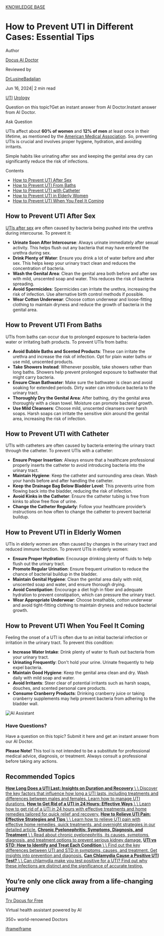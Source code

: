 [KNOWLEDGE BASE](https://docus.ai/knowledge-base)

# How to Prevent UTI in Different Cases: Essential Tips

Author

[Docus AI Doctor](https://docus.ai/ai-doctor)

Reviewed by

[DrLusineBadalian](https://docus.ai/author/dr-lusine-badalian)

Jun 16, 2024\| 2 min read

[UTI](https://docus.ai/tags/uti) [Urology](https://docus.ai/tags/urology)

Question on this topic?Get an instant answer from AI Doctor.Instant answer from AI Doctor.

Ask Question

UTIs affect about **60% of women** and **12% of men** at least once in their lifetime, as mentioned by the [American Medical Association](https://www.ama-assn.org/delivering-care/public-health/what-doctors-wish-patients-knew-about-uti-prevention#:~:text=UTIs%2C%20which%20happen%20when%20bacteria,to%20the%20American%20Urological%20Association.). So, preventing UTIs is crucial and involves proper hygiene, hydration, and avoiding irritants.

Simple habits like urinating after sex and keeping the genital area dry can significantly reduce the risk of infections.

Contents

- [How to Prevent UTI After Sex](https://docus.ai/knowledge-base/how-to-prevent-uti#how-to-prevent-uti-after-sex)
- [How to Prevent UTI From Baths](https://docus.ai/knowledge-base/how-to-prevent-uti#how-to-prevent-uti-from-baths)
- [How to Prevent UTI with Catheter](https://docus.ai/knowledge-base/how-to-prevent-uti#how-to-prevent-uti-with-catheter)
- [How to Prevent UTI in Elderly Women](https://docus.ai/knowledge-base/how-to-prevent-uti#how-to-prevent-uti-in-elderly-women)
- [How to Prevent UTI When You Feel It Coming](https://docus.ai/knowledge-base/how-to-prevent-uti#how-to-prevent-uti-when-you-feel-it-coming)

## How to Prevent UTI After Sex

[UTIs after sex](https://docus.ai/symptoms-guide/uti-after-sex) are often caused by bacteria being pushed into the urethra during intercourse. To prevent it:

- **Urinate Soon After Intercourse**: Always urinate immediately after sexual activity. This helps flush out any bacteria that may have entered the urethra during sex.
- **Drink Plenty of Water**: Ensure you drink a lot of water before and after sex. This helps keep your urinary tract clean and reduces the concentration of bacteria.
- **Wash the Genital Area**: Clean the genital area both before and after sex with mild, unscented soap and water. This reduces the risk of bacteria spreading.
- **Avoid Spermicides**: Spermicides can irritate the urethra, increasing the risk of infection. Use alternative birth control methods if possible.
- **Wear Cotton Underwear**: Choose cotton underwear and loose-fitting clothing to maintain dryness and reduce the growth of bacteria in the genital area.

## How to Prevent UTI From Baths

UTIs from baths can occur due to prolonged exposure to bacteria-laden water or irritating bath products. To prevent UTIs from baths:

- **Avoid Bubble Baths and Scented Products**: These can irritate the urethra and increase the risk of infection. Opt for plain water baths or use mild, unscented products.
- **Take Showers Instead**: Whenever possible, take showers rather than long baths. Showers help prevent prolonged exposure to bathwater that might carry bacteria.
- **Ensure Clean Bathwater**: Make sure the bathwater is clean and avoid soaking for extended periods. Dirty water can introduce bacteria to the urinary tract.
- **Thoroughly Dry the Genital Area**: After bathing, dry the genital area thoroughly with a clean towel. Moisture can promote bacterial growth.
- **Use Mild Cleansers**: Choose mild, unscented cleansers over harsh soaps. Harsh soaps can irritate the sensitive skin around the genital area, increasing the risk of infection.

## How to Prevent UTI with Catheter

UTIs with catheters are often caused by bacteria entering the urinary tract through the catheter. To prevent UTIs with a catheter:

- **Ensure Proper Insertion**: Always ensure that a healthcare professional properly inserts the catheter to avoid introducing bacteria into the urinary tract.
- **Maintain Hygiene**: Keep the catheter and surrounding area clean. Wash your hands before and after handling the catheter.
- **Keep the Drainage Bag Below Bladder Level**: This prevents urine from flowing back into the bladder, reducing the risk of infection.
- **Avoid Kinks in the Catheter**: Ensure the catheter tubing is free from kinks to allow free flow of urine.
- **Change the Catheter Regularly**: Follow your healthcare provider’s instructions on how often to change the catheter to prevent bacterial buildup.

## How to Prevent UTI in Elderly Women

UTIs in elderly women are often caused by changes in the urinary tract and reduced immune function. To prevent UTIs in elderly women:

- **Ensure Proper Hydration**: Encourage drinking plenty of fluids to help flush out the urinary tract.
- **Promote Regular Urination**: Ensure frequent urination to reduce the chance of bacterial buildup in the bladder.
- **Maintain Genital Hygiene**: Clean the genital area daily with mild, unscented soap and water, and ensure thorough drying.
- **Avoid Constipation**: Encourage a diet high in fiber and adequate hydration to prevent constipation, which can pressure the urinary tract.
- **Wear Appropriate Underwear**: Choose breathable, cotton underwear and avoid tight-fitting clothing to maintain dryness and reduce bacterial growth.

## How to Prevent UTI When You Feel It Coming

Feeling the onset of a UTI is often due to an initial bacterial infection or irritation in the urinary tract. To prevent this condition:

- **Increase Water Intake**: Drink plenty of water to flush out bacteria from your urinary tract.
- **Urinating Frequently**: Don't hold your urine. Urinate frequently to help expel bacteria.
- **Maintain Good Hygiene**: Keep the genital area clean and dry. Wash daily with mild soap and water.
- **Avoid Irritants**: Steer clear of potential irritants such as harsh soaps, douches, and scented personal care products.
- **Consume Cranberry Products**: Drinking cranberry juice or taking cranberry supplements may help prevent bacteria from adhering to the bladder wall.

![AI Assistant](https://docus.ai/images/small-assistant.png)

### Have Questions?

Have a question on this topic? Submit it here and get an instant answer from our AI Doctor.

**Please Note!** This tool is not intended to be a substitute for professional medical advice, diagnosis, or treatment. Always consult a professional before taking any actions.

## Recommended Topics

[**How Long Does a UTI Last: Insights on Duration and Recovery** \\
\\
Discover the key factors that influence how long a UTI lasts, including treatments and differences between males and females. Learn how to manage UTI durations.](https://docus.ai/knowledge-base/how-long-does-a-uti-last) [**How to Get Rid of a UTI in 24 Hours: Effective Ways** \\
\\
Learn how to get rid of a UTI in 24 hours with effective treatments and home remedies tailored for quick relief and recovery.](https://docus.ai/knowledge-base/get-rid-of-uti-in-24-hours) [**How to Relieve UTI Pain: Effective Strategies and Tips** \\
\\
Learn how to relieve UTI pain with effective home remedies, quick treatments, and overnight strategies in our detailed article.](https://docus.ai/knowledge-base/how-to-relieve-uti-pain) [**Chronic Pyelonephritis: Symptoms, Diagnosis, and Treatment** \\
\\
Read about chronic pyelonephritis, its causes, symptoms, diagnosis, and treatment options to prevent serious kidney damage.](https://docus.ai/knowledge-base/chronic-pyelonephritis) [**UTI vs STD: How to Identify and Treat Each Condition** \\
\\
Find out the key differences between UTI and STD in symptoms, causes, and treatment. Get insights into prevention and diagnosis.](https://docus.ai/knowledge-base/uti-vs-std) [**Can Chlamydia Cause a Positive UTI Test?** \\
\\
Can chlamydia make you test positive for a UTI? Find out why these infections are distinct and the significance of accurate testing.](https://docus.ai/knowledge-base/can-chlamydia-cause-positive-uti-test)

## You’re only one click away from a life-changing journey

[Try Docus for Free](https://my.docus.ai/auth/signup)

Virtual health assistant powered by AI

350+ world-renowned Doctors

[iframe](https://td.doubleclick.net/td/ga/rul?tid=G-C1NR4HEC74&gacid=152028261.1741380888&gtm=45je5362v874030715z8849365654za200zb849365654&dma=0&gcs=G1--&gcd=13l3l3R3l5l1&npa=0&pscdl=noapi&aip=1&fledge=1&frm=0&tag_exp=102067808~102482433~102539968~102587591~102640600~102717422~102788824&z=881042065)[iframe](https://td.doubleclick.net/td/rul/11076298198?random=1741380888333&cv=11&fst=1741380888333&fmt=3&bg=ffffff&guid=ON&async=1&gtm=45je5362v874030715z8849365654za200zb849365654&gcd=13l3l3R3l5l1&dma=0&tag_exp=102067808~102482433~102539968~102587591~102640600~102717422~102788824&u_w=1280&u_h=1024&url=https%3A%2F%2Fdocus.ai%2Fknowledge-base%2Fhow-to-prevent-uti&hn=www.googleadservices.com&frm=0&tiba=How%20to%20Prevent%20UTI%20in%20Different%20Cases%3A%20Essential%20Tips&npa=0&pscdl=noapi&auid=1783751461.1741380888&uaa=&uab=&uafvl=&uamb=0&uam=&uap=&uapv=&uaw=0&fledge=1&data=event%3Dgtag.config)